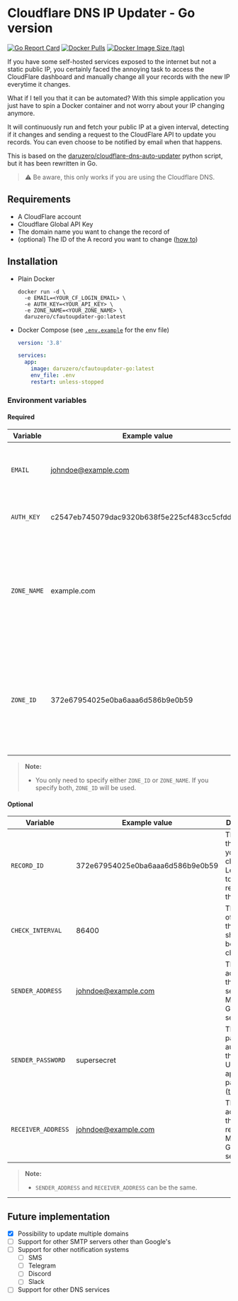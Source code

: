 # Cloudflare DNS IP Updater - Go version

[![Go Report Card](https://goreportcard.com/badge/github.com/DaruZero/cloudflare-dns-auto-updater-go)](https://goreportcard.com/report/github.com/DaruZero/cloudflare-dns-auto-updater-go)
[![Docker Pulls](https://img.shields.io/docker/pulls/daruzero/cfautoupdater-go)](https://hub.docker.com/r/daruzero/cfautoupdater-go)
[![Docker Image Size (tag)](https://img.shields.io/docker/image-size/daruzero/cfautoupdater-go/latest)](https://hub.docker.com/r/daruzero/cfautoupdater-go)

If you have some self-hosted services exposed to the internet but not a static public IP, you certainly faced the annoying task to access the CloudFlare dashboard and manually change all your records with the new IP everytime it changes.

What if I tell you that it can be automated? With this simple application you just have to spin a Docker container and not worry about your IP changing anymore.

It will continuously run and fetch your public IP at a given interval, detecting if it changes and sending a request to the CloudFlare API to update you records. You can even choose to be notified by email when that happens.

This is based on the [daruzero/cloudflare-dns-auto-updater](https://github.com/DaruZero/cloudflare-dns-auto-updater) python script, but it has been rewritten in Go.

> ⚠️ Be aware, this only works if you are using the Cloudflare DNS.

## Requirements

- A CloudFlare account
- Cloudflare Global API Key
- The domain name you want to change the record of
- (optional) The ID of the A record you want to change ([how to](https://api.cloudflare.com/#dns-records-for-a-zone-list-dns-records))

## Installation

- Plain Docker

  ```shell
  docker run -d \
    -e EMAIL=<YOUR_CF_LOGIN_EMAIL> \
    -e AUTH_KEY=<YOUR_API_KEY> \
    -e ZONE_NAME=<YOUR_ZONE_NAME> \
    daruzero/cfautoupdater-go:latest
  ```

- Docker Compose (see <code><a href="./build/.env.example">.env.example</a></code> for the env file)

  ```yaml
  version: '3.8'

  services:
    app:
      image: daruzero/cfautoupdater-go:latest
      env_file: .env
      restart: unless-stopped
  ```

### Environment variables

#### Required

| Variable    | Example value                                 | Description                                                                                                               |
|-------------|-----------------------------------------------|---------------------------------------------------------------------------------------------------------------------------|
| `EMAIL`     | johndoe@example.com                           | Email address associated with your CloudFlare account                                                                     |
| `AUTH_KEY`  | c2547eb745079dac9320b638f5e225cf483cc5cfdda41 | Your CloudFlare Global API Key                                                                                            |
| `ZONE_NAME` | example.com                                   | The domain name that you want to change the record of. You can update multiple domains separating them with a `,` (comma) |
| `ZONE_ID`   | 372e67954025e0ba6aaa6d586b9e0b59              | The ID of the zone you want to change a record of. You can update multiple domains separating them with a `,` (comma)     |

> **Note:**
>
> - You only need to specify either `ZONE_ID` or `ZONE_NAME`. If you specify both, `ZONE_ID` will be used.
>

#### Optional

| Variable           | Example value                    | Description                                                                                                                                | Default |
|--------------------|----------------------------------|--------------------------------------------------------------------------------------------------------------------------------------------|---------|
| `RECORD_ID`        | 372e67954025e0ba6aaa6d586b9e0b59 | The ID of the record you want to change. Leave blank to update all records of the zone.                                                    | -       |
| `CHECK_INTERVAL`   | 86400                            | The amount of seconds the script should wait between checks                                                                                | `86400` |
| `SENDER_ADDRESS`   | johndoe@example.com              | The address of the email sender. Must use Gmail SMTP server                                                                                | -       |
| `SENDER_PASSWORD`  | supersecret                      | The password to authenticate the sender. Use an application password ([tutorial](https://support.google.com/accounts/answer/185833?hl=en)) | -       |
| `RECEIVER_ADDRESS` | johndoe@example.com              | The address of the email receiver. Must use Gmail SMTP server                                                                              | -       |

> **Note:**
>
> - `SENDER_ADDRESS` and `RECEIVER_ADDRESS` can be the same.

---

## Future implementation

- [x] Possibility to update multiple domains
- [ ] Support for other SMTP servers other than Google's
- [ ] Support for other notification systems
  - [ ] SMS
  - [ ] Telegram
  - [ ] Discord
  - [ ] Slack
- [ ] Support for other DNS services
